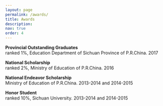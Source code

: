 ```yaml
---
layout: page
permalink: /awards/
title: Awards
description: 
nav: true
order: 4
---
```


**Provincial Outstanding Graduates**\
ranked 1%, Education Department of Sichuan Province of P.R.China. 2017

**National Scholarship**\
ranked 2%, Ministry of Education of P.R.China. 2016

**National Endeavor Scholarship**\
Ministry of Education of P.R.China. 2013-2014 and 2014-2015

**Honor Student**\
ranked 10%, Sichuan University. 2013-2014 and 2014-2015

